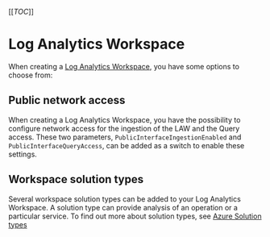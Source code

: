 [[_TOC_]]

# Log Analytics Workspace

When creating a [Log Analytics Workspace](/Azure/Azure-CLI-Snippets/Log-Analytics-Workspace/Create-Log-Analytics-Workspace), you have some options to choose from:

## Public network access

When creating a Log Analytics Workspace, you have the possibility to configure network access for the ingestion of the LAW and the Query access. These two parameters, `PublicInterfaceIngestionEnabled` and `PublicInterfaceQueryAccess`, can be added as a switch to enable these settings.

## Workspace solution types

Several workspace solution types can be added to your Log Analytics Workspace. A solution type can provide analysis of an operation or a particular service. To find out more about solution types, see [Azure Solution types](https://docs.microsoft.com/en-us/azure/azure-monitor/insights/ad-assessment)
